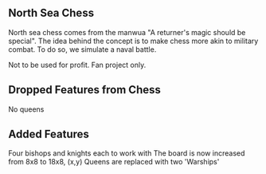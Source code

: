 North Sea Chess
---------------
North sea chess comes from the manwua "A returner's magic should be special". The idea
behind the concept is to make chess more akin to military combat. To do so, we simulate a naval battle.

Not to be used for profit. Fan project only.


Dropped Features from Chess
---------------------------
No queens


Added Features
--------------
Four bishops and knights each to work with
The board is now increased from 8x8 to 18x8, (x,y)
Queens are replaced with two 'Warships'

